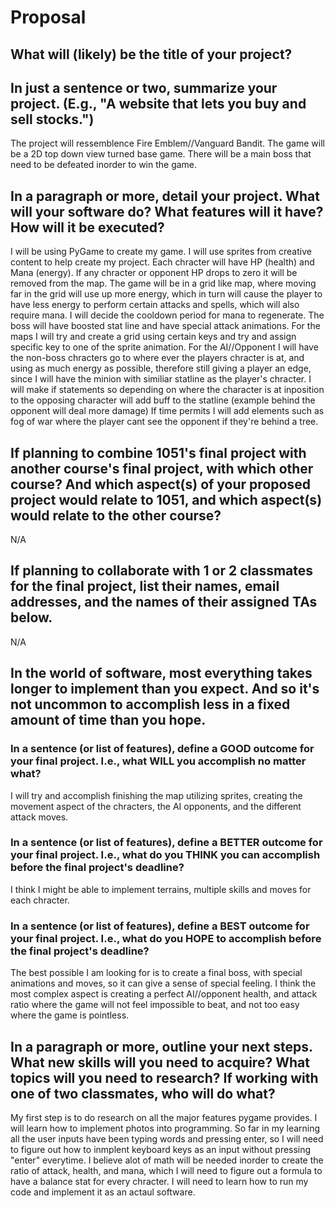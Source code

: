 # Proposal

## What will (likely) be the title of your project?



## In just a sentence or two, summarize your project. (E.g., "A website that lets you buy and sell stocks.")

The project will ressemblence Fire Emblem//Vanguard Bandit. The game will be a 2D top down view turned base game. There will be a main boss that need to be defeated inorder to win the game.

## In a paragraph or more, detail your project. What will your software do? What features will it have? How will it be executed?

I will be using PyGame to create my game. I will use sprites from creative content to help create my project. Each chracter will have HP (health) and Mana (energy). If any chracter or opponent HP drops to zero it will be removed from the map. The game will be in a grid like map, where moving far in the grid will use up more energy, which in turn will cause the player to have less energy to perform certain attacks and spells, which will also require mana. I will decide the cooldown period for mana to regenerate. The boss will have boosted stat line and have special attack animations. For the maps I will try and create a grid using certain keys and try and assign specific key to one of the sprite animation. For the AI//Opponent I will have the non-boss chracters go to where ever the players chracter is at, and using as much energy as possible, therefore still giving a player an edge, since I will have the minion with similiar statline as the player's chracter. I will make if statements so depending on where the character is at inposition to the opposing character will add buff to the statline (example behind the opponent will deal more damage) If time permits I will add elements such as fog of war where the player cant see the opponent if they're behind a tree. 

## If planning to combine 1051's final project with another course's final project, with which other course? And which aspect(s) of your proposed project would relate to 1051, and which aspect(s) would relate to the other course?

N/A

## If planning to collaborate with 1 or 2 classmates for the final project, list their names, email addresses, and the names of their assigned TAs below.

N/A

## In the world of software, most everything takes longer to implement than you expect. And so it's not uncommon to accomplish less in a fixed amount of time than you hope.

### In a sentence (or list of features), define a GOOD outcome for your final project. I.e., what WILL you accomplish no matter what?

I will try and accomplish finishing the map utilizing sprites, creating the movement aspect of the chracters, the AI opponents, and the different attack moves.

### In a sentence (or list of features), define a BETTER outcome for your final project. I.e., what do you THINK you can accomplish before the final project's deadline?

I think I might be able to implement terrains, multiple skills and moves for each chracter. 

### In a sentence (or list of features), define a BEST outcome for your final project. I.e., what do you HOPE to accomplish before the final project's deadline?

The best possible I am looking for is to create a final boss, with special animations and moves, so it can give a sense of special feeling. I think the most complex aspect is creating a perfect AI//opponent health, and attack ratio where the game will not feel impossible to beat, and not too easy where the game is pointless.

## In a paragraph or more, outline your next steps. What new skills will you need to acquire? What topics will you need to research? If working with one of two classmates, who will do what?

My first step is to do research on all the major features pygame provides. I will learn how to implement photos into programming. So far in my learning all the user inputs have been typing words and pressing enter, so I will need to figure out how to inmplent keyboard keys as an input without pressing "enter" everytime. I believe alot of math will be needed inorder to create the ratio of attack, health, and mana, which I will need to figure out a formula to have a balance stat for every chracter. I will need to learn how to run my code and implement it as an actaul software. 
